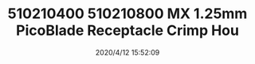 ﻿---
layout: post 
title: 510210400 510210800 MX 1.25mm PicoBlade Receptacle Crimp Hou
tags: 
categories: housing-terminal
overview: 1.25mm Pitch, PicoBlade Receptacle Crimp Housing, Single Row, Friction Lock, 4 Circuits, Natural
series: 
part_number: 510210400
thumb_img: static/202004/322-thumb-20200412235245.jpg
small_img: static/202004/322-20200412235245.jpg
date: 2020/4/12 15:52:09
---



